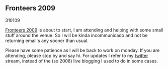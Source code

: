 <article><h2>Fronteers 2009</h2><time><span class="day">3</span><span class="month">10</span><span class="year">109</span></time><p><a href="http://fronteers.nl/congres/2009">Fronteers 2009</a> is about to start, I am attending and helping with some small stuff around the venue. So I will be kinda incommunicado and not be returning email's any sooner than usual.</p><p>Please have some patience as I will be back to work on monday. If you are attending, please stop by and say hi. For updates I refer to my <a href="http://twitter.com/wnas">twitter</a> stream, instead of the (so 2008) live blogging I used to do in some cases.</p></article>